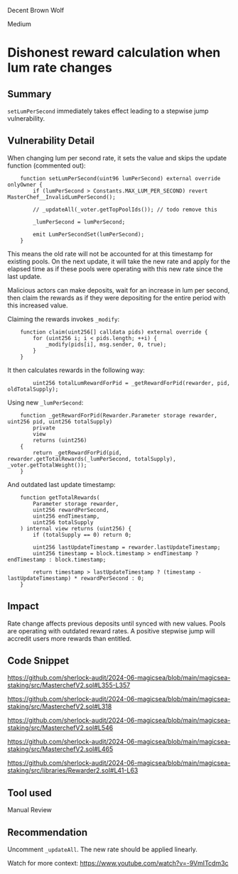 Decent Brown Wolf

Medium

# Dishonest reward calculation when lum rate changes

## Summary

`setLumPerSecond` immediately takes effect leading to a stepwise jump vulnerability.

## Vulnerability Detail

When changing lum per second rate, it sets the value and skips the update function (commented out):
```solidity
    function setLumPerSecond(uint96 lumPerSecond) external override onlyOwner {
        if (lumPerSecond > Constants.MAX_LUM_PER_SECOND) revert MasterChef__InvalidLumPerSecond();

        // _updateAll(_voter.getTopPoolIds()); // todo remove this

        _lumPerSecond = lumPerSecond;

        emit LumPerSecondSet(lumPerSecond);
    }
```
This means the old rate will not be accounted for at this timestamp for existing pools. On the next update, it will take the new rate and apply for the elapsed time as if these pools were operating with this new rate since the last update.

Malicious actors can make deposits, wait for an increase in lum per second, then claim the rewards as if they were depositing for the entire period with this increased value.

Claiming the rewards invokes `_modify`:
```solidity
    function claim(uint256[] calldata pids) external override {
        for (uint256 i; i < pids.length; ++i) {
            _modify(pids[i], msg.sender, 0, true);
        }
    }
```
It then calculates rewards in the following way:
```solidity
        uint256 totalLumRewardForPid = _getRewardForPid(rewarder, pid, oldTotalSupply);
```
Using new `_lumPerSecond`:
```solidity
    function _getRewardForPid(Rewarder.Parameter storage rewarder, uint256 pid, uint256 totalSupply)
        private
        view
        returns (uint256)
    {
        return _getRewardForPid(pid, rewarder.getTotalRewards(_lumPerSecond, totalSupply), _voter.getTotalWeight());
    }
```
And outdated last update timestamp:
```solidity
    function getTotalRewards(
        Parameter storage rewarder,
        uint256 rewardPerSecond,
        uint256 endTimestamp,
        uint256 totalSupply
    ) internal view returns (uint256) {
        if (totalSupply == 0) return 0;

        uint256 lastUpdateTimestamp = rewarder.lastUpdateTimestamp;
        uint256 timestamp = block.timestamp > endTimestamp ? endTimestamp : block.timestamp;

        return timestamp > lastUpdateTimestamp ? (timestamp - lastUpdateTimestamp) * rewardPerSecond : 0;
    }
```

## Impact

Rate change affects previous deposits until synced with new values. Pools are operating with outdated reward rates. A positive stepwise jump will accredit users more rewards than entitled.

## Code Snippet

https://github.com/sherlock-audit/2024-06-magicsea/blob/main/magicsea-staking/src/MasterchefV2.sol#L355-L357

https://github.com/sherlock-audit/2024-06-magicsea/blob/main/magicsea-staking/src/MasterchefV2.sol#L318

https://github.com/sherlock-audit/2024-06-magicsea/blob/main/magicsea-staking/src/MasterchefV2.sol#L546

https://github.com/sherlock-audit/2024-06-magicsea/blob/main/magicsea-staking/src/MasterchefV2.sol#L465

https://github.com/sherlock-audit/2024-06-magicsea/blob/main/magicsea-staking/src/libraries/Rewarder2.sol#L41-L63

## Tool used

Manual Review

## Recommendation

Uncomment `_updateAll`. The new rate should be applied linearly.

Watch for more context: https://www.youtube.com/watch?v=-9VmITcdm3c
